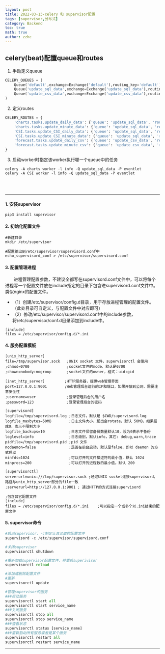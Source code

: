 ```yaml
---
layout: post
title: 2022-03-13-celery 和 supervisor配置 
tags: [supervisor,分布式]
category: Backend
toc: true
math: true
author: zzhc
---
```


## celery(beat)配置queue和routes


1. 手动定义queue


```python
CELERY_QUEUES = (
    Queue('default',exchange=Exchange('default'),routing_key='default'),
    Queue('update_sql_data',exchange=Exchange('update_sql_data'),routing_key='update_sql_data'),
    Queue('update_csv_data',exchange=Exchange('update_csv_data'),routing_key='update_csv_data'),
)
```


2. 定义routes



```python
CELERY_ROUTES = {
    'charts.tasks.update_daily_data': {'queue': 'update_sql_data', 'routing_key': 'update_sql_data'},
    'charts.tasks.update_minute_data': {'queue': 'update_sql_data', 'routing_key': 'update_sql_data'},
    'CSI.tasks.update_CSI_daily_data': {'queue': 'update_sql_data', 'routing_key': 'update_sql_data'},
    'CSI.tasks.update_CSI_minute_data': {'queue': 'update_sql_data', 'routing_key': 'update_sql_data'},
    'forecast.tasks.update_daily_csv': {'queue': 'update_csv_data', 'routing_key': 'update_csv_data'},
    'forecast.tasks.update_minute_csv': {'queue': 'update_csv_data', 'routing_key': 'update_csv_data'},
}
```



3. 启动worker时指定该worker执行哪一个queue中的任务
  
```shell
celery -A charts worker -l info -Q update_sql_data -P eventlet
celery -A CSI worker -l info -Q update_sql_data -P eventlet
```






<br>
<br>

***

#### 1. 安装supervisor

```shell
pip3 install supervisor
```

#### 2. 初始化配置文件

```shell
#新建目录
mkdir /etc/supervisor

#配置输出到/etc/supervisor/supervisord.conf中
echo_supervisord_conf > /etc/supervisor/supervisord.conf 
```

#### 3. 配置管理进程
&emsp;&emsp;进程管理配置参数，不建议全都写在supervisord.conf文件中，可以将每个进程写一个配置文件放在include指定的目录下包含进supervisord.conf文件中。类似nginx的配置文件。


- （1）创建/etc/supervisor/config.d目录，用于存放进程管理的配置文件。（此处目录可自定义，与配置文件中对应即可）
- （2）修改/etc/supervisor/supervisord.conf中的include参数，将/etc/supervisor/conf.d目录添加到include中。
  
  


```shell
[include]
files = /etc/supervisor/config.d/*.ini
```


#### 4. 服务配置模板

```shell
[unix_http_server]
file=/tmp/supervisor.sock   ;UNIX socket 文件，supervisorctl 会使用
;chmod=0700                 ;socket文件的mode，默认是0700
;chown=nobody:nogroup       ;socket文件的owner，格式：uid:gid

[inet_http_server]         ;HTTP服务器，提供web管理界面
port=127.0.0.1:9001        ;Web管理后台运行的IP和端口，如果开放到公网，需要注意安全性
;username=user              ;登录管理后台的用户名
;password=123               ;登录管理后台的密码

[supervisord]
logfile=/tmp/supervisord.log ;日志文件，默认是 $CWD/supervisord.log
logfile_maxbytes=50MB        ;日志文件大小，超出会rotate，默认 50MB，如果设成0，表示不限制大小
logfile_backups=10           ;日志文件保留备份数量默认10，设为0表示不备份
loglevel=info                ;日志级别，默认info，其它: debug,warn,trace
pidfile=/tmp/supervisord.pid ;pid 文件
nodaemon=false               ;是否在前台启动，默认是false，即以 daemon 的方式启动
minfds=1024                  ;可以打开的文件描述符的最小值，默认 1024
minprocs=200                 ;可以打开的进程数的最小值，默认 200

[supervisorctl]
serverurl=unix:///tmp/supervisor.sock ;通过UNIX socket连接supervisord，路径与unix_http_server部分的file一致
;serverurl=http://127.0.0.1:9001 ; 通过HTTP的方式连接supervisord

;包含其它配置文件
[include]
files = /etc/supervisor/config.d/*.ini    ;可以指定一个或多个以.ini结束的配置文件
```

#### 5. supervisor命令
```python
#启动supervisor，-c制定让其读取的配置文件
supervisord -c /etc/supervisor/supervisord.conf

#关闭supervisor
supervisorctl shutdown

#重新加载supervisor配置文件，并重启superivisor
supervisorctl reload

#添加或删除配置文件 
#更新
supervisorctl update

#管理supervisor的服务
###启动服务
supervisorctl start all
supervisorctl start service_name
###关闭服务
supervisorctl stop all
supervisorctl stop service_name
###查看状态
supervisorctl status [service_name]
###重新启动所有服务或者是某个服务
supervisorctl restart all
supervisorctl restart service_name
```

***

<br>
<br>